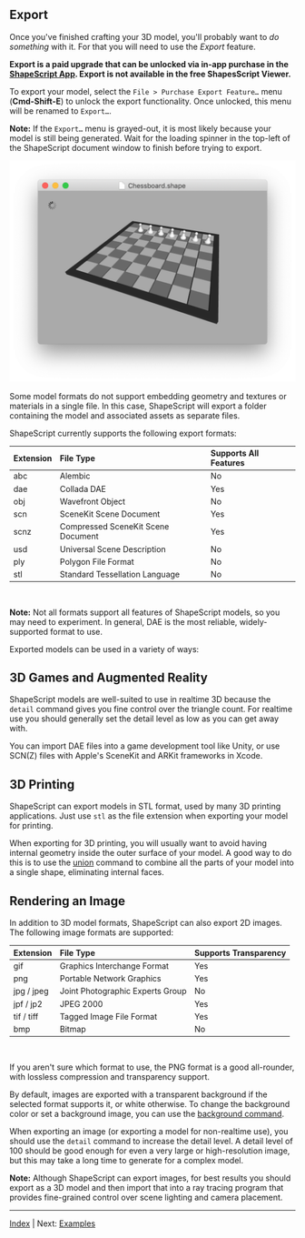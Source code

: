 Export
---

Once you've finished crafting your 3D model, you'll probably want to *do something* with it. For that you will need to use the *Export* feature.

**Export is a paid upgrade that can be unlocked via in-app purchase in the [ShapeScript App](https://apps.apple.com/app/id1441135869). Export is not available in the free ShapesScript Viewer.**

To export your model, select the `File > Purchase Export Feature…`  menu (**Cmd-Shift-E**) to unlock the export functionality. Once unlocked, this menu will be renamed to `Export…`.

**Note:** If the `Export…` menu is grayed-out, it is most likely because your model is still being generated. Wait for the loading spinner in the top-left of the ShapeScript document window to finish before trying to export.

![Generating](images/generating.png)

Some model formats do not support embedding geometry and textures or materials in a single file. In this case, ShapeScript will export a folder containing the model and associated assets as separate files.

ShapeScript currently supports the following export formats:

Extension             | File Type                                                       | Supports All Features
:--------------------| :-------------------------------------------------|:------------------------------
abc                       | Alembic                                                         | No 
dae                       | Collada DAE                                                 | Yes
obj                        | Wavefront Object                                         | No
scn                       | SceneKit Scene Document                          | Yes
scnz                     | Compressed SceneKit Scene Document     | Yes
usd                       | Universal Scene Description                        | No
ply                        | Polygon File Format                                     | No
stl                         | Standard Tessellation Language                  | No

<br/>

**Note:** Not all formats support all features of ShapeScript models, so you may need to experiment. In general, DAE is the most reliable, widely-supported format to use.

Exported models can be used in a variety of ways:

## 3D Games and Augmented Reality

ShapeScript models are well-suited to use in realtime 3D because the `detail` command gives you fine control over the triangle count. For realtime use you should generally set the detail level as low as you can get away with.

You can import DAE files into a game development tool like Unity, or use SCN(Z) files with Apple's SceneKit and ARKit frameworks in Xcode.

## 3D Printing

ShapeScript can export models in STL format, used by many 3D printing applications. Just use `stl` as the file extension when exporting your model for printing. 

When exporting for 3D printing, you will usually want to avoid having internal geometry inside the outer surface of your model. A good way to do this is to use the [union](csg.md#union) command to combine all the parts of your model into a single shape, eliminating internal faces.

## Rendering an Image

In addition to 3D model formats, ShapeScript can also export 2D images. The following image formats are supported:

Extension             | File Type                                                       | Supports Transparency
:--------------------| :-------------------------------------------------|:------------------------------
gif                         | Graphics Interchange Format                      | Yes
png                       | Portable Network Graphics                         | Yes
jpg / jpeg              | Joint Photographic Experts Group              | No
jpf / jp2                 | JPEG 2000                                                   | Yes
tif / tiff                   | Tagged Image File Format                           | Yes 
bmp                      | Bitmap                                                         | No

<br/>

If you aren't sure which format to use, the PNG format is a good all-rounder, with lossless compression and transparency support.

By default, images are exported with a transparent background if the selected format supports it, or white otherwise. To change the background color or set a background image, you can use the [background command](commands.md#background).

When exporting an image (or exporting a model for non-realtime use), you should use the `detail` command to increase the detail level. A detail level of 100 should be good enough for even a very large or high-resolution image, but this may take a long time to generate for a complex model.

**Note:** Although ShapeScript can export images, for best results you should export as a 3D model and then import that into a ray tracing program that provides fine-grained control over scene lighting and camera placement.

---
[Index](index.md) | Next: [Examples](examples.md)
